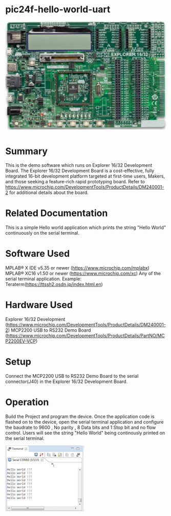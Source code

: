 # pic24f-hello-world-uart

![image](images/explorer16_32_dev_board.jpg)

# Summary

This is the demo software which runs on Explorer 16/32 Development Board. The Explorer 16/32 Development Board is a cost-effective, fully integrated 
16-bit development platform targeted at first-time users, Makers, and those seeking a feature-rich rapid prototyping board. Refer to https://www.microchip.com/DevelopmentTools/ProductDetails/DM240001-2 for additional details about the board.

# Related Documentation

This is a simple Hello world application which prints the string "Hello World" continuously on the serial terminal. 


# Software Used 

MPLAB® X IDE v5.35 or newer (https://www.microchip.com/mplabx)
MPLAB® XC16 v1.50 or newer (https://www.microchip.com/xc) 
Any of the serial terminal application. Example: Teraterm(https://ttssh2.osdn.jp/index.html.en)


# Hardware Used

Explorer 16/32 Development (https://www.microchip.com/DevelopmentTools/ProductDetails/DM240001-2)
MCP2200 USB to RS232 Demo Board (https://www.microchip.com/DevelopmentTools/ProductDetails/PartNO/MCP2200EV-VCP)


# Setup

Connect the MCP2200 USB to RS232 Demo Board to the serial connector(J40) in the Explorer 16/32 Development Board. 


# Operation

Build the Project and program the device. Once the application code is flashed on to the device, open the serial terminal application and configure the baudrate to 9600 , No parity , 8 Data bits and 1 Stop bit and no flow control.
Users will see the string "Hello World" being continously printed on the serial terminal.

![image](images/serial_terminal.jpg)

